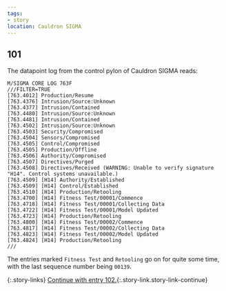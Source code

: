 ```yaml
---
tags:
- story
location: Cauldron SIGMA
---
```


## 101

The datapoint log from the control pylon of Cauldron SIGMA reads:

```
M/SIGMA CORE LOG 763F
///FILTER=TRUE
[763.4012] Production/Resume
[763.4376] Intrusion/Source:Unknown
[763.4377] Intrusion/Contained
[763.4480] Intrusion/Source:Unknown
[763.4481] Intrusion/Contained
[763.4502] Intrusion/Source:Unknown
[763.4503] Security/Compromised
[763.4504] Sensors/Compromised
[763.4505] Control/Compromised
[763.4505] Production/Offline
[763.4506] Authority/Compromised
[763.4507] Directives/Purged
[763.4508] Directives/Received (WARNING: Unable to verify signature "H14". Control systems unavailable.)
[763.4509] [H14] Authority/Established
[763.4509] [H14] Control/Established
[763.4510] [H14] Production/Retooling
[763.4700] [H14] Fitness Test/00001/Commence
[763.4718] [H14] Fitness Test/00001/Collecting Data
[763.4722] [H14] Fitness Test/00001/Model Updated
[763.4723] [H14] Production/Retooling
[763.4800] [H14] Fitness Test/00002/Commence
[763.4817] [H14] Fitness Test/00002/Collecting Data
[763.4823] [H14] Fitness Test/00002/Model Updated
[763.4824] [H14] Production/Retooling
///
```

The entries marked `Fitness Test` and `Retooling` go on for quite some time, with the last sequence number being `00139`.

{:.story-links}
[Continue with entry 102.](102-deeper-into-sigma.md){:.story-link.story-link-continue}

